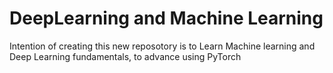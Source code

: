 # DeepLearning and Machine Learning
Intention of creating this new reposotory is to Learn Machine learning and Deep Learning fundamentals, to advance using PyTorch
